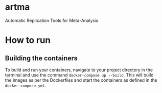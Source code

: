 # artma
Automatic Replication Tools for Meta-Analysis


# How to run

## Building the containers

To build and run your containers, navigate to your project directory in the terminal and use the command `docker-compose up --build`. This will build the images as per the Dockerfiles and start the containers as defined in the `docker-compose.yml`.